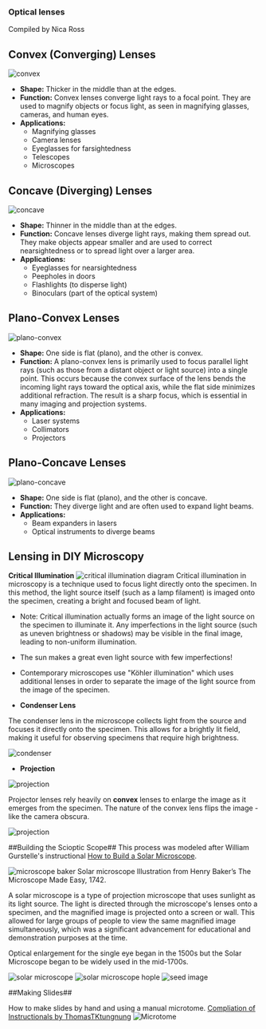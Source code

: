 ### Optical lenses 
Compiled by Nica Ross

**Convex (Converging) Lenses**
-
![convex](images/convex_lens.jpg)
  
  - **Shape:** Thicker in the middle than at the edges.
  - **Function:** Convex lenses converge light rays to a focal point. They are used to magnify objects or focus light, as seen in magnifying glasses, cameras, and human eyes.
  - **Applications:**
    - Magnifying glasses
    - Camera lenses
    - Eyeglasses for farsightedness
    - Telescopes
    - Microscopes

**Concave (Diverging) Lenses**
-
![concave](images/concave.jpg)
  
  - **Shape:** Thinner in the middle than at the edges.
  - **Function:** Concave lenses diverge light rays, making them spread out. They make objects appear smaller and are used to correct nearsightedness or to spread light over a larger area.
  - **Applications:**
    - Eyeglasses for nearsightedness
    - Peepholes in doors
    - Flashlights (to disperse light)
    - Binoculars (part of the optical system)

**Plano-Convex Lenses**
- 
![plano-convex](images/planoconvexlens.png)
 
  - **Shape:** One side is flat (plano), and the other is convex.
  - **Function:** A plano-convex lens is primarily used to focus parallel light rays (such as those from a distant object or light source) into a single point. This occurs because the convex surface of the lens bends the incoming light rays toward the optical axis, while the flat side minimizes additional refraction. The result is a sharp focus, which is essential in many imaging and projection systems.
  - **Applications:**
    - Laser systems
    - Collimators
    - Projectors

**Plano-Concave Lenses**
- 
![plano-concave](images/planoconcavelens.png)
  
  - **Shape:** One side is flat (plano), and the other is concave.
  - **Function:** They diverge light and are often used to expand light beams.
  - **Applications:**
    - Beam expanders in lasers
    - Optical instruments to diverge beams


## Lensing in DIY Microscopy

**Critical Illumination**
![critical illumination diagram](images/Critical_Illumination.png)
Critical illumination in microscopy is a technique used to focus light directly onto the specimen. In this method, the light source itself (such as a lamp filament) is imaged onto the specimen, creating a bright and focused beam of light.

- Note: Critical illumination actually forms an image of the light source on the specimen to illuminate it. Any imperfections in the light source (such as uneven brightness or shadows) may be visible in the final image, leading to non-uniform illumination.
- The sun makes a great even light source with few imperfections!
- Contemporary microscopes use "Köhler illumination" which uses additional lenses in order to separate the image of the light source from the image of the specimen.

- **Condenser Lens**

The condenser lens in the microscope collects light from the source and focuses it directly onto the specimen. This allows for a brightly lit field, making it useful for observing specimens that require high brightness.

![condenser](images/condenserlens.jpg)

- **Projection**

![projection](images/projection.jpg)

Projector lenses rely heavily on **convex** lenses to enlarge the image as it emerges from the specimen. The nature of the convex lens flips the image - like the camera obscura.

![projection](images/convexupsidedown.jpg) 

##Building the Scioptic Scope##
This process was modeled after William Gurstelle's instructional [How to Build a Solar Microscope](https://www.popsci.com/build-solar-microscope/).

![microscope baker](images/solar-microscope-02-baker.jpg)
Solar microscope Illustration from Henry Baker’s The Microscope Made Easy, 1742.

A solar microscope is a type of projection microscope that uses sunlight as its light source. The light is directed through the microscope's lenses onto a specimen, and the magnified image is projected onto a screen or wall. This allowed for large groups of people to view the same magnified image simultaneously, which was a significant advancement for educational and demonstration purposes at the time.

Optical enlargement for the single eye began in the 1500s but the Solar Microscope began to be widely used in the mid-1700s.

![solar microscope](images/solarmicro.jpg)
![solar microscope hople](images/scopehole.jpg)
![seed image](images/seedscope.jpg)

##Making Slides##

How to make slides by hand and using a manual microtome.
[Compliation of Instructionals by ThomasTKtungnung](https://drive.google.com/file/d/1imMkkpWks-OOIdRK-Pr8M9Hwngi8Q9Tb/view?usp=sharing)
![Microtome](images/microtome.png)


